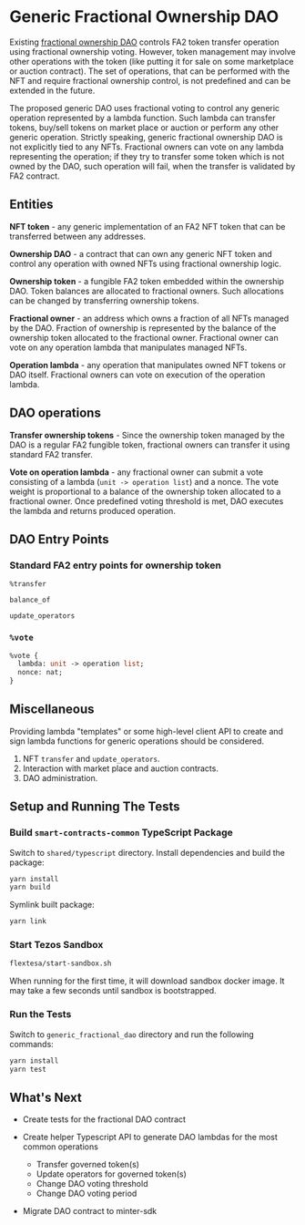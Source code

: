 # Generic Fractional Ownership DAO

Existing [fractional ownership DAO](../fractional/README.md) controls FA2 token
transfer operation using fractional ownership voting. However, token management
may involve other operations with the token (like putting it for sale on some
marketplace or auction contract). The set of operations, that can be performed
with the NFT and require fractional ownership control, is not predefined and can
be extended in the future.

The proposed generic DAO uses fractional voting to control any generic operation
represented by a lambda function. Such lambda can transfer tokens, buy/sell tokens
on market place or auction or perform any other generic operation. Strictly speaking,
generic fractional ownership DAO is not explicitly tied to any NFTs. Fractional
owners can vote on any lambda representing the operation; if they try to transfer
some token which is not owned by the DAO, such operation will fail, when the
transfer is validated by FA2 contract.

## Entities

**NFT token** - any generic implementation of an FA2 NFT token that can be
transferred between any addresses.

**Ownership DAO** - a contract that can own any generic NFT token and control
any operation with owned NFTs using fractional ownership logic.

**Ownership token** - a fungible FA2 token embedded within the ownership DAO.
Token balances are allocated to fractional owners. Such allocations can be changed
by transferring ownership tokens.

**Fractional owner** - an address which owns a fraction of all NFTs managed by
the DAO. Fraction of ownership is represented by the balance of the ownership token
allocated to the fractional owner. Fractional owner can vote on any operation lambda
that manipulates managed NFTs.

**Operation lambda** - any operation that manipulates owned NFT tokens or DAO itself.
Fractional owners can vote on execution of the operation lambda.

## DAO operations

**Transfer ownership tokens** - Since the ownership token managed by the DAO is
a regular FA2 fungible token, fractional owners can transfer it using standard
FA2 transfer.

**Vote on operation lambda** - any fractional owner can submit a vote consisting
of a lambda (`unit -> operation list`) and a nonce.
The vote weight is proportional to a balance of the ownership token allocated
to a fractional owner. Once predefined voting threshold is met, DAO executes the
lambda and returns produced operation.

## DAO Entry Points

### Standard FA2 entry points for ownership token

`%transfer`

`balance_of`

`update_operators`

### `%vote`

```ocaml
%vote {
  lambda: unit -> operation list;
  nonce: nat;
}
```

## Miscellaneous

Providing lambda "templates" or some high-level client API to create and sign
lambda functions for generic operations should be considered.

1. NFT `transfer` and `update_operators`.
2. Interaction with market place and auction contracts.
3. DAO administration.

## Setup and Running The Tests

### Build `smart-contracts-common` TypeScript Package

Switch to `shared/typescript` directory.
Install dependencies and build the package:

```sh
yarn install
yarn build
```

Symlink built package:

```sh
yarn link
```

### Start Tezos Sandbox

```sh
flextesa/start-sandbox.sh
```

When running for the first time, it will download sandbox docker image. It may
take a few seconds until sandbox is bootstrapped.

### Run the Tests

Switch to `generic_fractional_dao` directory and run the following commands:

```sh
yarn install
yarn test
```

## What's Next

- Create tests for the fractional DAO contract
- Create helper Typescript API to generate DAO lambdas for the most common operations

  - Transfer governed token(s)
  - Update operators for governed token(s)
  - Change DAO voting threshold
  - Change DAO voting period

- Migrate DAO contract to minter-sdk

